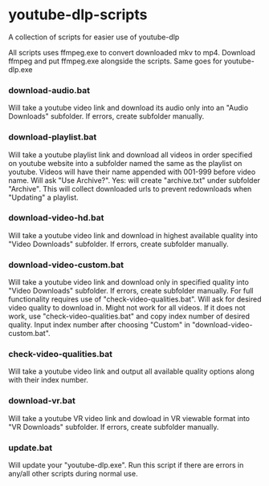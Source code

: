 # youtube-dlp-scripts
A collection of scripts for easier use of youtube-dlp

All scripts uses ffmpeg.exe to convert downloaded mkv to mp4.
Download ffmpeg and put ffmpeg.exe alongside the scripts. Same goes for youtube-dlp.exe

### download-audio.bat
Will take a youtube video link and download its audio only into an "Audio Downloads" subfolder. If errors, create subfolder manually.

### download-playlist.bat
Will take a youtube playlist link and download all videos in order specified on youtube website into a subfolder named the same as the playlist on youtube.
Videos will have their name appended with 001-999 before video name.
Will ask "Use Archive?". Yes: will create "archive.txt" under subfolder "Archive". This will collect downloaded urls to prevent redownloads when "Updating" a playlist.

### download-video-hd.bat
Will take a youtube video link and download in highest available quality into "Video Downloads" subfolder. If errors, create subfolder manually.

### download-video-custom.bat
Will take a youtube video link and download only in specified quality into "Video Downloads" subfolder. If errors, create subfolder manually.
For full functionality requires use of "check-video-qualities.bat".
Will ask for desired video quality to download in. Might not work for all videos.
If it does not work, use "check-video-qualities.bat" and copy index number of desired quality. Input index number after choosing "Custom" in "download-video-custom.bat".

### check-video-qualities.bat
Will take a youtube video link and output all available quality options along with their index number.

### download-vr.bat
Will take a youtube VR video link and dowload in VR viewable format into "VR Downloads" subfolder. If errors, create subfolder manually.

### update.bat
Will update your "youtube-dlp.exe".
Run this script if there are errors in any/all other scripts during normal use.
